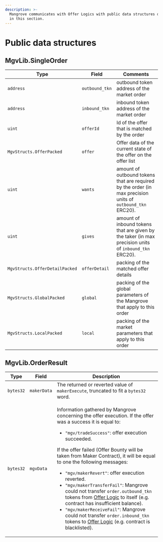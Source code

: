 ```yaml
---
description: >-
  Mangrove communicates with Offer Logics with public data structures described
  in this section.
---
```


# Public data structures

## MgvLib.SingleOrder

| Type                           | Field          | Comments                                                                                                   |
| ------------------------------ | -------------- | ---------------------------------------------------------------------------------------------------------- |
| `address`                      | `outbound_tkn` | outbound token address of the market order                                                                 |
| `address`                      | `inbound_tkn`  | inbound token address of the market order                                                                  |
| `uint`                         | `offerId`      | Id of the offer that is matched by the order                                                               |
| `MgvStructs.OfferPacked`       | `offer`        | Offer data of the current state of the offer on the offer list                                             |
| `uint`                         | `wants`        | amount of outbound tokens that are required by the order (in max precision units of `outbound_tkn` ERC20). |
| `uint`                         | `gives`        | amount of inbound tokens that are given by the taker (in max precision units of `inbound_tkn` ERC20).      |
| `MgvStructs.OfferDetailPacked` | `offerDetail`  | packing of the matched offer details                                                                       |
| `MgvStructs.GlobalPacked`      | `global`       | packing of the global parameters of the Mangrove that apply to this order                                  |
| `MgvStructs.LocalPacked`       | `local`        | packing of the market parameters that apply to this order                                                  |

## MgvLib.OrderResult

| Type      | Field       | Description                                                                                                                                                                                                                                                                                                                                                                                                                                                                                                                                                                                                                                                                                                                                                                                                                |
| --------- | ----------- | -------------------------------------------------------------------------------------------------------------------------------------------------------------------------------------------------------------------------------------------------------------------------------------------------------------------------------------------------------------------------------------------------------------------------------------------------------------------------------------------------------------------------------------------------------------------------------------------------------------------------------------------------------------------------------------------------------------------------------------------------------------------------------------------------------------------------- |
| `bytes32` | `makerData` | The returned or reverted value of `makerExecute`, truncated to fit a `bytes32` word.                                                                                                                                                                                                                                                                                                                                                                                                                                                                                                                                                                                                                                                                                                                                       |
| `bytes32` | `mgvData`   | <p>Information gathered by Mangrove concerning the offer execution. If the offer was a success it is equal to:</p><ul><li><code>"mgv/tradeSuccess"</code>: offer execution succeeded.</li></ul><p>If the offer failed (Offer Bounty will be taken from Maker Contract), it will be equal to one the following messages:</p><ul><li><code>"mgv/makerRevert"</code>: offer execution reverted.</li><li><code>"mgv/makerTransferFail"</code>: Mangrove could not transfer <code>order.outbound_tkn</code> tokens from <a href="maker-contract.md">Offer Logic</a> to itself (e.g. contract has insufficient balance).</li><li><code>"mgv/makerReceiveFail"</code>: Mangrove could not transfer <code>order.inbound_tkn</code> tokens to <a href="maker-contract.md">Offer Logic</a> (e.g. contract is blacklisted).</li></ul> |
